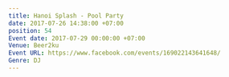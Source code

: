 ```yaml
---
title: Hanoi Splash - Pool Party
date: 2017-07-26 14:38:00 +07:00
position: 54
Event date: 2017-07-29 00:00:00 +07:00
Venue: Beer2ku
Event URL: https://www.facebook.com/events/169022143641648/
Genre: DJ
---
```


